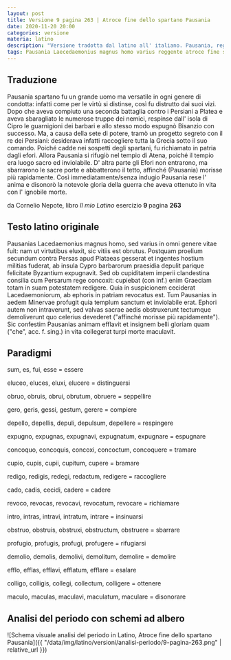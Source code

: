 ```yaml
---
layout: post
title: Versione 9 pagina 263 | Atroce fine dello spartano Pausania
date: 2020-11-20 20:00
categories: versione
materia: latino
description: "Versione tradotta dal latino all' italiano. Pausania, reggente di Sparta, comanda le forze alleate dei Greci nella vittoria decisiva di Platea contro i Persiani, ma l' ambizione di potere..."
tags: Pausania Laecedaemonius magnus homo varius reggente atroce fine spartano
---
```

## Traduzione

Pausania spartano fu un grande uomo ma versatile in ogni genere di condotta: infatti come per le virtù si distinse, così fu distrutto dai suoi vizi. Dopo che aveva compiuto una seconda battaglia contro i Persiani a Platea e aveva sbaragliato le numerose truppe dei nemici, respinse dall' isola di Cipro le guarnigioni dei barbari e allo stesso modo espugnò Bisanzio con successo. Ma, a causa della sete di potere, tramò un progetto segreto con il re dei Persiani: desiderava infatti raccogliere tutta la Grecia sotto il suo comando. Poiché cadde nei sospetti degli spartani, fu richiamato in patria dagli efori. Allora Pausania si rifugiò nel tempio di Atena, poiché il tempio era luogo sacro ed inviolabile. D' altra parte gli Efori non entrarono, ma sbarrarono le sacre porte e abbatterono il tetto, affinché (Pausania) morisse più rapidamente. Così immediatamente/senza indugio Pausania rese l' anima e disonorò la notevole gloria della guerra che aveva ottenuto in vita con l' ignobile morte.

da Cornelio Nepote, libro <i> Il mio Latino </i> esercizio <b> 9 </b> pagina <b> 263 </b> 


## Testo latino originale

Pausanias Lacedaemonius magnus homo, sed varius in omni genere vitae fuit: nam ut virtutibus eluxit, sic vitiis est obrutus. Postquam proelium secundum contra Persas apud Plataeas gesserat et ingentes hostium militias fuderat, ab insula Cypro barbarorum praesidia depulit parique felicitate Byzantium expugnavit. Sed ob cupiditatem imperii clandestina consilia cum Persarum rege concoxit: cupiebat (con inf.) enim Graeciam totam in suam potestatem redigere. Quia in suspicionem ceciderat Lacedaemoniorum, ab ephoris in patriam revocatus est. Tum Pausanias in aedem Minervae profugit quia templum sanctum et inviolabile erat. Ephori autem non intraverunt, sed valvas sacrae aedis obstruxerunt tectumque demoliverunt quo celerius devederet ("affinché morisse più rapidamente"). Sic confestim Pausanias animam efflavit et insignem belli gloriam quam ("che", acc. f. sing.) in vita collegerat turpi morte maculavit.


## Paradigmi

sum, es, fui, esse = essere

eluceo, eluces, eluxi, elucere = distinguersi 

obruo, obruis, obrui, obrutum, obruere = seppellire

gero, geris, gessi, gestum, gerere = compiere

depello, depellis, depuli, depulsum, depellere = respingere

expugno, expugnas, expugnavi, expugnatum, expugnare = espugnare

concoquo, concoquis, concoxi, concoctum, concoquere = tramare

cupio, cupis, cupii, cupitum, cupere = bramare

redigo, redigis, redegi, redactum, redigere = raccogliere

cado, cadis, cecidi, cadere = cadere

revoco, revocas, revocavi, revocatum, revocare = richiamare

intro, intras, intravi, intratum, intrare = insinuarsi

obstruo, obstruis, obstruxi, obstructum, obstruere = sbarrare

profugio, profugis, profugi, profugere = rifugiarsi

demolio, demolis, demolivi, demolitum, demolire = demolire

efflo, efflas, efflavi, efflatum, efflare = esalare

colligo, colligis, collegi, collectum, colligere = ottenere

maculo, maculas, maculavi, maculatum, maculare = disonorare

## Analisi del periodo con schemi ad albero

![Schema visuale analisi del periodo in Latino, Atroce fine dello spartano Pausania]({{ "/data/img/latino/versioni/analisi-periodo/9-pagina-263.png" | relative_url }})


